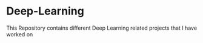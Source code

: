 # Deep-Learning
This Repository contains different Deep Learning related projects that I have worked on
